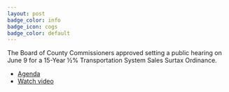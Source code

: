 ```yaml
---
layout: post
badge_color: info
badge_icon: cogs
badge_color: default
---
```


The Board of County Commissioners approved setting a public hearing on June 9 for a 15-Year ½% Transportation System Sales Surtax Ordinance.

* [Agenda](http://agenda.hillsboroughcounty.org/cache/00003/699/05-18%20FINAL%20Agenda.pdf)
* [Watch video](http://65.49.32.144/ppportal/agenda/search.aspx)
